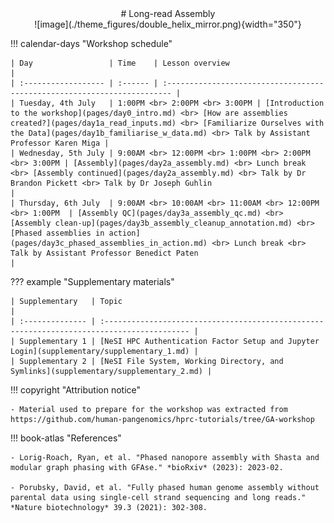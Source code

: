 <center>
# Long-read Assembly
</center>

<center>
![image](./theme_figures/double_helix_mirror.png){width="350"}
</center>


!!! calendar-days "Workshop schedule"

    | Day                 | Time    | Lesson overview                                                                 |
    | :------------------ | :------ | :----------------------------------------------------------------------- |
    | Tuesday, 4th July   | 1:00PM <br> 2:00PM <br> 3:00PM | [Introduction to the workshop](pages/day0_intro.md) <br> [How are assemblies created?](pages/day1a_read_inputs.md) <br> [Familiarize Ourselves with the Data](pages/day1b_familiarise_w_data.md) <br> Talk by Assistant Professor Karen Miga |
    | Wednesday, 5th July | 9:00AM <br> 12:00PM <br> 1:00PM <br> 2:00PM <br> 3:00PM | [Assembly](pages/day2a_assembly.md) <br> Lunch break <br> [Assembly continued](pages/day2a_assembly.md) <br> Talk by Dr Brandon Pickett <br> Talk by Dr Joseph Guhlin                                      |
    | Thursday, 6th July  | 9:00AM <br> 10:00AM <br> 11:00AM <br> 12:00PM <br> 1:00PM  | [Assembly QC](pages/day3a_assembly_qc.md) <br> [Assembly clean-up](pages/day3b_assembly_cleanup_annotation.md) <br> [Phased assemblies in action](pages/day3c_phased_assemblies_in_action.md) <br> Lunch break <br> Talk by Assistant Professor Benedict Paten                              |


??? example "Supplementary materials"

    | Supplementary   | Topic                                                                                      |
    | :-------------- | :----------------------------------------------------------------------------------------- |
    | Supplementary 1 | [NeSI HPC Authentication Factor Setup and Jupyter Login](supplementary/supplementary_1.md) |
    | Supplementary 2 | [NeSI File System, Working Directory, and Symlinks](supplementary/supplementary_2.md) |


!!! copyright "Attribution notice"

    - Material used to prepare for the workshop was extracted from https://github.com/human-pangenomics/hprc-tutorials/tree/GA-workshop
 

!!! book-atlas "References"

    - Lorig-Roach, Ryan, et al. "Phased nanopore assembly with Shasta and modular graph phasing with GFAse." *bioRxiv* (2023): 2023-02.

    - Porubsky, David, et al. "Fully phased human genome assembly without parental data using single-cell strand sequencing and long reads." *Nature biotechnology* 39.3 (2021): 302-308.